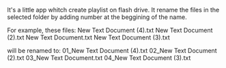 It's a little app whitch create playlist on flash drive. It rename the files in the selected folder by adding number at the beggining of the name.

For example, these files:
New Text Document (4).txt
New Text Document (2).txt
New Text Document.txt
New Text Document (3).txt

will be renamed to:
01_New Text Document (4).txt
02_New Text Document (2).txt
03_New Text Document.txt
04_New Text Document (3).txt
